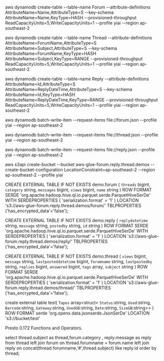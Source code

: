 aws dynamodb create-table --table-name Forum --attribute-definitions AttributeName=Name,AttributeType=S --key-schema AttributeName=Name,KeyType=HASH --provisioned-throughput ReadCapacityUnits=5,WriteCapacityUnits=1 --profile yiai --region ap-southeast-2

aws dynamodb create-table --table-name Thread --attribute-definitions AttributeName=ForumName,AttributeType=S AttributeName=Subject,AttributeType=S --key-schema AttributeName=ForumName,KeyType=HASH AttributeName=Subject,KeyType=RANGE --provisioned-throughput ReadCapacityUnits=5,WriteCapacityUnits=1 --profile yiai --region ap-southeast-2

aws dynamodb create-table --table-name Reply --attribute-definitions AttributeName=Id,AttributeType=S AttributeName=ReplyDateTime,AttributeType=S --key-schema AttributeName=Id,KeyType=HASH AttributeName=ReplyDateTime,KeyType=RANGE --provisioned-throughput ReadCapacityUnits=5,WriteCapacityUnits=1 --profile yiai --region ap-southeast-2

aws dynamodb batch-write-item --request-items file://forum.json --profile yiai --region ap-southeast-2

aws dynamodb batch-write-item --request-items file://thread.json --profile yiai --region ap-southeast-2

aws dynamodb batch-write-item --request-items file://reply.json --profile yiai --region ap-southeast-2

aws s3api create-bucket --bucket aws-glue-forum.reply.thread.demos --create-bucket-configuration LocationConstraint=ap-southeast-2 --region ap-southeast-2 --profile yiai

CREATE EXTERNAL TABLE IF NOT EXISTS demo.forum (
`threads` bigint,
`category` string,
`messages` bigint,
`views` bigint,
`name` string
)
ROW FORMAT SERDE 'org.apache.hadoop.hive.ql.io.parquet.serde.ParquetHiveSerDe'
WITH SERDEPROPERTIES (
'serialization.format' = '1'
) LOCATION 's3://aws-glue-forum.reply.thread.demos/forum/'
TBLPROPERTIES ('has_encrypted_data'='false');

CREATE EXTERNAL TABLE IF NOT EXISTS demo.reply (
`replydatetime` string,
`message` string,
`postedby` string,
`id` string
)
ROW FORMAT SERDE 'org.apache.hadoop.hive.ql.io.parquet.serde.ParquetHiveSerDe'
WITH SERDEPROPERTIES (
'serialization.format' = '1'
) LOCATION 's3://aws-glue-forum.reply.thread.demos/reply/'
TBLPROPERTIES ('has_encrypted_data'='false');

CREATE EXTERNAL TABLE IF NOT EXISTS demo.thread (
`views` bigint,
`message` string,
`lastposteddatetime` bigint,
`forumname` string,
`lastpostedby` string,
`replies` bigint,
`answered` bigint,
`tags` array<string>,
`subject` string
)
ROW FORMAT SERDE 'org.apache.hadoop.hive.ql.io.parquet.serde.ParquetHiveSerDe'
WITH SERDEPROPERTIES (
'serialization.format' = '1'
) LOCATION 's3://aws-glue-forum.reply.thread.demos/thread/'
TBLPROPERTIES ('has_encrypted_data'='false');

create external table test(
`Tapes` array<struct<
`Status`:string,
`Used`:string,
`Barcode`:string,
`Gateway`:string,
`UsedGB`:string,
`Date`:string,
`SizeGB`:string>>
) ROW FORMAT serde 'org.openx.data.jsonserde.JsonSerDe'
LOCATION 's3://bucket/test'

Presto 0.172 Functions and Operators.

select thread.subject as thread,forum.category , reply.message as reply from thread left join forum on thread.forumname = forum.name left join reply on concat(thread.forumname,'#',thread.subject) like reply.id order by thread;
